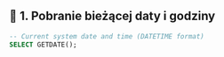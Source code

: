 ## 📅 1. Pobranie bieżącej daty i godziny
```sql
-- Current system date and time (DATETIME format)
SELECT GETDATE();
```

